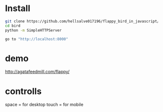 # Install
```sh
git clone https://github.com/hellsalve017196/flappy_bird_in_javascript/ bird
cd bird
python -m SimpleHTTPServer

go to "http://localhost:8000"
```
# demo
http://agatafeedmill.com/flappy/

# controlls
space = for desktop
touch = for mobile
